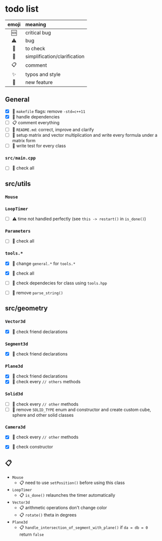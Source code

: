 # todo list

| emoji       | meaning                      |
| :---------: | :--------------------------- |
| :sos:       | critical bug                 |
| :warning:   | bug                          |
| :eyes:      | to check                     |
| :flashlight:| simplification/clarification |
| :clipboard: | comment                      |
| :sparkles:  | typos and style              |
| :tada:      | new feature                  |


## General
- [x] :eyes: `makefile` flags: remove `-std=c++11`
- [x] :flashlight: handle dependencies
- [ ] :clipboard: comment everything
- [ ] :tada: `README.md`: correct, improve and clarify
- [ ] :tada: setup matrix and vector multiplication and write every formula under a matrix form
- [ ] :tada: write test for every class

### `src/main.cpp`
- [ ] :eyes: check all



## src/utils

### `Mouse`

### `LoopTimer`
- [ ] :warning: time not handled perfectly (see `this -> restart()` in `is_done()`)

### `Parameters`
- [ ] :eyes: check all

### `tools.*`
- [x] :flashlight: change `general.*` for `tools.*`
- [x] :eyes: check all
- [ ] :flashlight: check dependecies for class using `tools.hpp`
- [ ] :flashlight: remove `parse_string()`



## src/geometry

### `Vector3d`
- [x] :eyes: check friend declarations

### `Segment3d`
- [x] :eyes: check friend declarations

### `Plane3d`
- [x] :eyes: check friend declarations
- [x] :eyes: check every `// others` methods

### `Solid3d`
- [ ] :eyes: check every `// other` methods
- [ ] :tada: remove `SOLID_TYPE` enum and constructor and create custom cube, sphere and other solid classes

### `Camera3d`
- [x] :eyes: check every `// other` methods
- [x] :eyes: check constructor



## :clipboard:
* `Mouse`
    - :clipboard: need to use `setPosition()` before using this class
* `LoopTimer`
    - :clipboard: `is_done()` relaunches the timer automatically
* `Vector3d`
    - :clipboard: arithmetic operations don't change color
    - :clipboard: `rotate()` theta in degrees
* `Plane3d`
    - :clipboard: `handle_intersection_of_segment_with_plane()` if `da = db = 0` return `false`



